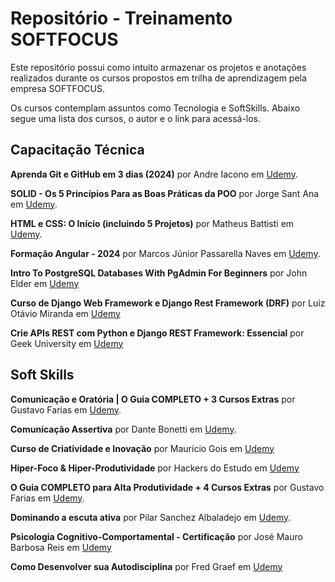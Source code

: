 # Repositório - Treinamento SOFTFOCUS

Este repositório possui como intuito armazenar os projetos e anotações realizados durante os cursos propostos em trilha de aprendizagem pela empresa SOFTFOCUS. 

Os cursos contemplam assuntos como Tecnologia e SoftSkills. Abaixo segue uma lista dos cursos, o autor e o link para acessá-los.

## Capacitação Técnica

**Aprenda Git e GitHub em 3 dias (2024)** por Andre Iacono em [Udemy](https://softfocus.udemy.com/course/aprenda-git-e-github/learn/).

**SOLID - Os 5 Princípios Para as Boas Práticas da POO** por Jorge Sant Ana em [Udemy](https://softfocus.udemy.com/course/solid-os-5-principios-para-as-boas-praticas-da-poo/learn).

**HTML e CSS: O Início (incluindo 5 Projetos)** por Matheus Battisti em [Udemy](https://softfocus.udemy.com/course/html-e-css-o-inicio/learn).

**Formação Angular - 2024** por Marcos Júnior Passarella Naves em [Udemy](https://softfocus.udemy.com/course/curso-de-angular-15-do-iniciante-ao-especialista/learn).

**Intro To PostgreSQL Databases With PgAdmin For Beginners** por John Elder em [Udemy](https://softfocus.udemy.com/course/intro-to-postgresql-databases-with-pgadmin/learn/)

**Curso de Django Web Framework e Django Rest Framework (DRF)** por Luiz Otávio Miranda em [Udemy](https://softfocus.udemy.com/course/curso-de-django-web-framework-com-python-html-e-css/learn/l)

**Crie APIs REST com Python e Django REST Framework: Essencial** por Geek University em [Udemy](https://softfocus.udemy.com/course/criando-apis-rest-com-django-rest-framework-essencial/learn/)


## Soft Skills

**Comunicação e Oratória | O Guia COMPLETO + 3 Cursos Extras** por Gustavo Farias em [Udemy](https://softfocus.udemy.com/course/comunicacao-oral-escrita-linguagem-corporal-completo/learn).

**Comunicação Assertiva** por Dante Bonetti em [Udemy](https://softfocus.udemy.com/course/comunicacao-assertiva/learn).

**Curso de Criatividade e Inovação** por Maurício Gois em [Udemy](https://softfocus.udemy.com/course/criatividade-e-inovacao/learn)

**Hiper-Foco & Hiper-Produtividade** por Hackers do Estudo em [Udemy](https://softfocus.udemy.com/course/focoeprodutividade/learn)

**O Guia COMPLETO para Alta Produtividade + 4 Cursos Extras** por Gustavo Farias em [Udemy](https://softfocus.udemy.com/course/guia-completo-alta-produtividade/learn).

**Dominando a escuta ativa** por Pilar Sanchez Albaladejo em [Udemy](https://softfocus.udemy.com/course/dominando-a-escuta-ativa/learn/).

**Psicologia Cognitivo-Comportamental - Certificação** por José Mauro Barbosa Reis em [Udemy](https://softfocus.udemy.com/course/psicologia-cognitivo-comportamental/learn)

**Como Desenvolver sua Autodisciplina** por Fred Graef em [Udemy](https://softfocus.udemy.com/course/como-desenvolver-sua-autodisciplina/learn/)